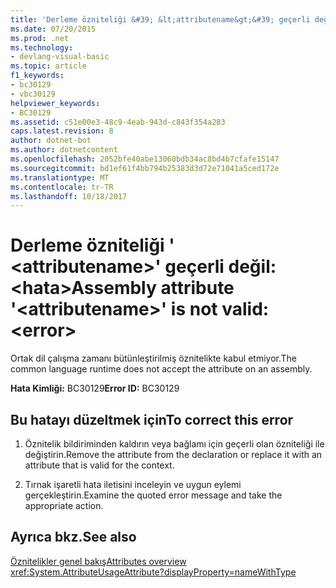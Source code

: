 ```yaml
---
title: 'Derleme özniteliği &#39; &lt;attributename&gt;&#39; geçerli değil: &lt;hata&gt;'
ms.date: 07/20/2015
ms.prod: .net
ms.technology:
- devlang-visual-basic
ms.topic: article
f1_keywords:
- bc30129
- vbc30129
helpviewer_keywords:
- BC30129
ms.assetid: c51e00e3-48c9-4eab-943d-c843f354a283
caps.latest.revision: 8
author: dotnet-bot
ms.author: dotnetcontent
ms.openlocfilehash: 2052bfe40abe13060bdb34ac8bd4b7cfafe15147
ms.sourcegitcommit: bd1ef61f4bb794b25383d3d72e71041a5ced172e
ms.translationtype: MT
ms.contentlocale: tr-TR
ms.lasthandoff: 10/18/2017
---
```

# <a name="assembly-attribute-39ltattributenamegt39-is-not-valid-lterrorgt"></a><span data-ttu-id="c1dd8-102">Derleme özniteliği &#39; &lt;attributename&gt;&#39; geçerli değil: &lt;hata&gt;</span><span class="sxs-lookup"><span data-stu-id="c1dd8-102">Assembly attribute &#39;&lt;attributename&gt;&#39; is not valid: &lt;error&gt;</span></span>
<span data-ttu-id="c1dd8-103">Ortak dil çalışma zamanı bütünleştirilmiş öznitelikte kabul etmiyor.</span><span class="sxs-lookup"><span data-stu-id="c1dd8-103">The common language runtime does not accept the attribute on an assembly.</span></span>

<span data-ttu-id="c1dd8-104">**Hata Kimliği:** BC30129</span><span class="sxs-lookup"><span data-stu-id="c1dd8-104">**Error ID:** BC30129</span></span>

## <a name="to-correct-this-error"></a><span data-ttu-id="c1dd8-105">Bu hatayı düzeltmek için</span><span class="sxs-lookup"><span data-stu-id="c1dd8-105">To correct this error</span></span>

1. <span data-ttu-id="c1dd8-106">Öznitelik bildiriminden kaldırın veya bağlamı için geçerli olan özniteliği ile değiştirin.</span><span class="sxs-lookup"><span data-stu-id="c1dd8-106">Remove the attribute from the declaration or replace it with an attribute that is valid for the context.</span></span>

2. <span data-ttu-id="c1dd8-107">Tırnak işaretli hata iletisini inceleyin ve uygun eylemi gerçekleştirin.</span><span class="sxs-lookup"><span data-stu-id="c1dd8-107">Examine the quoted error message and take the appropriate action.</span></span>

## <a name="see-also"></a><span data-ttu-id="c1dd8-108">Ayrıca bkz.</span><span class="sxs-lookup"><span data-stu-id="c1dd8-108">See also</span></span>
 [<span data-ttu-id="c1dd8-109">Öznitelikler genel bakış</span><span class="sxs-lookup"><span data-stu-id="c1dd8-109">Attributes overview</span></span>](~/docs/visual-basic/programming-guide/concepts/attributes/index.md)  
 <xref:System.AttributeUsageAttribute?displayProperty=nameWithType>
